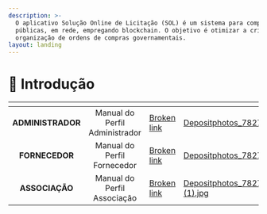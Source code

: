 ```yaml
---
description: >-
  O aplicativo Solução Online de Licitação (SOL) é um sistema para compras
  públicas, em rede, empregando blockchain. O objetivo é otimizar a criação e
  organização de ordens de compras governamentais.
layout: landing
---
```


# 🚀 Introdução

<table data-view="cards"><thead><tr><th align="center"></th><th align="center"></th><th data-hidden data-card-target data-type="content-ref"></th><th data-hidden data-card-cover data-type="files"></th></tr></thead><tbody><tr><td align="center"><strong>ADMINISTRADOR</strong></td><td align="center">Manual do Perfil Administrador</td><td><a href="broken-reference">Broken link</a></td><td><a href=".gitbook/assets/Depositphotos_78274190_XL.jpg">Depositphotos_78274190_XL.jpg</a></td></tr><tr><td align="center"><strong>FORNECEDOR</strong></td><td align="center">Manual do Perfil Fornecedor</td><td><a href="broken-reference">Broken link</a></td><td><a href=".gitbook/assets/Depositphotos_78274360_XL.jpg">Depositphotos_78274360_XL.jpg</a></td></tr><tr><td align="center"><strong>ASSOCIAÇÃO</strong></td><td align="center">Manual do Perfil Associação</td><td><a href="broken-reference">Broken link</a></td><td><a href=".gitbook/assets/Depositphotos_78274612_XL (1).jpg">Depositphotos_78274612_XL (1).jpg</a></td></tr></tbody></table>
